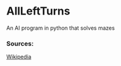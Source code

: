 # AllLeftTurns
An AI program in python that solves mazes

### Sources:
[Wikipedia](https://en.wikipedia.org/wiki/Maze_generation_algorithm)
